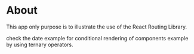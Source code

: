 # About #

This app only purpose is to illustrate the use of the React Routing Library.

check the date example for conditional rendering of components example by using ternary operators.